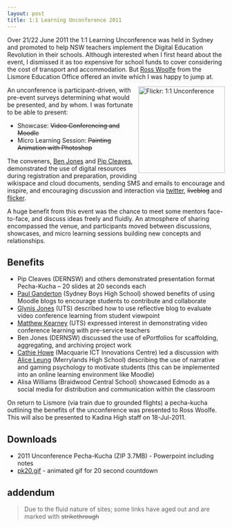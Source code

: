 ```yaml
---
layout: post
title: 1:1 Learning Unconference 2011
---
```


Over 21/22 June 2011 the 1:1 Learning Unconference was held in Sydney and promoted to help NSW teachers implement the Digital Education Revolution in their schools. Although interested when I first heard about the event, I dismissed it as too expensive for school funds to cover considering the cost of transport and accommodation. But [Ross Woolfe](https://www.linkedin.com/in/ross-woolfe-68171494/) from the Lismore Education Office offered an invite which I was happy to jump at.

<img src="https://live.staticflickr.com/3126/5854347735_5fc7befb97_b.jpg" alt="Flickr: 1:1 Unconference" width="200" style="float:right;">

An unconference is participant-driven, with pre-event surveys determining what would be presented, and by whom. I was fortunate to be able to present:
* Showcase: ~~Video Conferencing and Moodle~~
* Micro Learning Session: ~~Painting Animation with Photoshop~~

The conveners, [Ben Jones](https://www.linkedin.com/in/benpaddlejones/) and [Pip Cleaves](https://www.linkedin.com/in/pipcleaves/), demonstrated the use of digital resources during registration and preparation, providing wikispace and cloud documents, sending SMS and emails to encourage and inspire, and encouraging discussion and interaction via [twitter](http://twitter.com/#!/search?q=%231to1unconf), ~~liveblog~~ and [flicker](http://www.flickr.com/photos/64285039@N04).

A huge benefit from this event was the chance to meet some mentors face-to-face, and discuss ideas freely and fluidly. An atmosphere of sharing encompassed the venue, and participants moved between discussions, showcases, and micro learning sessions building new concepts and relationships.

## Benefits

* Pip Cleaves (DERNSW) and others demonstrated presentation format Pecha-Kucha – 20 slides at 20 seconds each
* [Paul Ganderton](https://www.linkedin.com/in/drpaulganderton/) (Sydney Boys High School) showed benefits of using Moodle blogs to encourage students to contribute and collaborate
* [Glynis Jones](https://www.linkedin.com/in/glynis-jones-0b12aa8/) (UTS) described how to use reflective blog to evaluate video conference learning from student viewpoint
* [Matthew Kearney](https://www.linkedin.com/in/mkearneypost/) (UTS) expressed interest in demonstrating video conference learning with pre-service teachers
* Ben Jones (DERNSW) discussed the use of ePortfolios for scaffolding, aggregating, and archiving project work
* [Cathie Howe](https://www.linkedin.com/in/cathiehowe/) (Macquarie ICT Innovations Centre) led a discussion with [Alice Leung](https://www.linkedin.com/in/aliceleung1/) (Merrylands High School) describing the use of narrative and gaming psychology to motivate students (this can be implemented into an online learning environment like Moodle)
* Alisa Williams (Braidwood Central School) showcased Edmodo as a social media for distribution and communication within the classroom

On return to Lismore (via train due to grounded flights) a pecha-kucha outlining the benefits of the unconference was presented to Ross Woolfe. This will also be presented to Kadina High staff on 18-Jul-2011.

## Downloads
* 2011 Unconference Pecha-Kucha (ZIP 3.7MB) - Powerpoint including notes
* [pk20.gif](../images/pk20.gif) - animated gif for 20 second countdown

## addendum
> Due to the fluid nature of sites; some links have aged out and are marked with ~~strikethrough~~